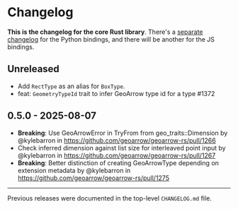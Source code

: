 # Changelog

**This is the changelog for the core Rust library**. There's a [separate changelog](./python/CHANGELOG.md) for the Python bindings, and there will be another for the JS bindings.

## Unreleased

- Add `RectType` as an alias for `BoxType`.
- feat: `GeometryTypeId` trait to infer GeoArrow type id for a type #1372

## 0.5.0 - 2025-08-07

- **Breaking**: Use GeoArrowError in TryFrom from geo_traits::Dimension by @kylebarron in https://github.com/geoarrow/geoarrow-rs/pull/1266
- Check inferred dimension against list size for interleaved point input by @kylebarron in https://github.com/geoarrow/geoarrow-rs/pull/1267
- **Breaking**: Better distinction of creating GeoArrowType depending on extension metadata by @kylebarron in https://github.com/geoarrow/geoarrow-rs/pull/1275

---

Previous releases were documented in the top-level `CHANGELOG.md` file.
